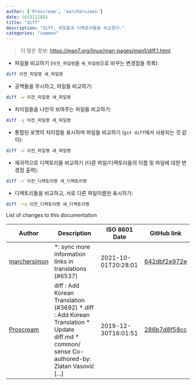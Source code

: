 ```yaml
---
author: ['Proscream', 'marchersimon']
date: 1633112881
title: "diff"
description: "diff, 파일들과 디렉토리들을 비교한다."
categories: "common"
---
```

> 더 많은 정보: <https://man7.org/linux/man-pages/man1/diff.1.html>.

- 파일들 비교하기 (`이전_파일명`을 `새_파일명`으로 바꾸는 변경점들 목록):

```bash
diff 이전_파일명 새_파일명
```

- 공백들을 무시하고, 파일들 비교하기:

```bash
diff -w 이전_파일명 새_파일명
```

- 차이점들을 나란히 보여주는 파일들 비교하기:

```bash
diff -y 이전_파일명 새_파일명
```

- 통합된 포맷의 차이점들 표시하며 파일들 비교하기 (`git diff`에서 사용되는 것 같이):

```bash
diff -u 이전_파일명 새_파일명
```

- 재귀적으로 디렉토리들 비교하기 (다른 파일/디렉토리들의 이름 및 파일에 대한 변경점 출력):

```bash
diff -r 이전_디렉토리명 새_디렉토리명
```

- 디렉토리들을 비교하고, 서로 다른 파일이름만 표시하기:

```bash
diff -rq 이전_디렉토리명 새_디렉토리명
```
List of changes to this documentation


Author | Description | ISO 8601 Date | GitHub link
------|-----|-----|-----
[marchersimon](mailto:50295997+marchersimon@users.noreply.github.com) | *: sync more information links in translations (#6537) | 2021-10-01T20:28:01 | [642dbf2e972e](https://github.com/tldr-pages/tldr/commit/642dbf2e972e388fab8c84ba3b4685fb862b6454)
[Proscream](mailto:proscream@naver.com) | diff : Add Korean Translation (#3692) * diff : Add Korean Translation * Update diff.md * common/ sense Co-authored-by: Zlatan Vasović [...] | 2019-12-30T16:01:51 | [286b7d8f58cc](https://github.com/tldr-pages/tldr/commit/286b7d8f58ccc9e38ede7ae15b9a76288893c623)

